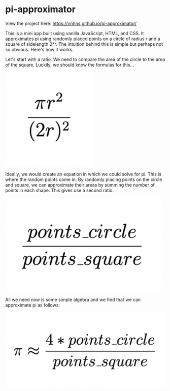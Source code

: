 # pi-approximator

View the project here: https://vnhns.github.io/pi-approximator/

This is a mini app built using vanilla JavaScript, HTML, and CSS. It approximates pi using randomly placed points on a circle of radius r and a square of sidelength 2*r. The intuition behind this is simple but perhaps not so obvious. Here's how it works.

Let's start with a ratio. We need to compare the area of the circle to the area of the square. Luckily, we should know the formulas for this...

![Ratio of Areas](images/formulas.png)

Ideally, we would create an equation in which we could solve for pi. This is where the random points come in. By randomly placing points on the circle and square, we can approximate their areas by summing the number of points in each shape. This gives use a second ratio.

![Ratio of Points](images/points.png)

All we need now is some simple algebra and we find that we can approximate pi as follows:

![PI Approximation](images/pi_approx.png)
